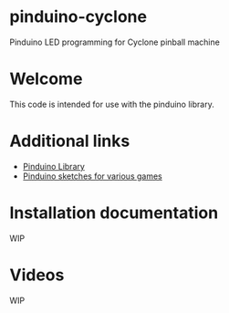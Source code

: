 # pinduino-cyclone
Pinduino LED programming for Cyclone pinball machine

# Welcome
This code is intended for use with the pinduino library.

# Additional links
* [Pinduino Library](https://github.com/elyons/pinduino)
* [Pinduino sketches for various games](https://github.com/elyons/professor_pinball_pinduino_sketches)

# Installation documentation
WIP

# Videos
WIP
